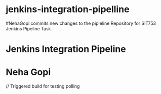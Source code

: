 # jenkins-integration-pipelline
#NehaGopi commits new changes to the pipleline
Repository for SIT753 Jenkins Pipeline Task
# Jenkins Integration Pipeline
# Neha Gopi
// Triggered build for testing polling
